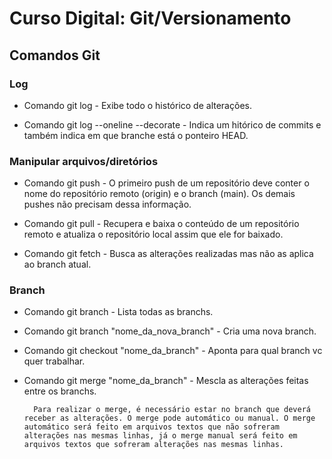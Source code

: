 # Curso Digital: Git/Versionamento

## Comandos Git

### Log
* Comando git log - Exibe todo o histórico de alterações.

* Comando git log --oneline --decorate - Indica um hitórico de commits e também indica em que branche está o ponteiro HEAD. 

### Manipular arquivos/diretórios
* Comando git push - O primeiro push de um repositório deve conter o nome do repositório remoto (origin) e o branch (main). Os demais pushes não precisam dessa informação.

* Comando git pull - Recupera e baixa o conteúdo de um repositório remoto e atualiza o repositório local assim que ele for baixado.

* Comando git fetch - Busca as alterações realizadas mas não as aplica ao branch atual.

### Branch
* Comando git branch - Lista todas as branchs.
 
* Comando git branch "nome_da_nova_branch" - Cria uma nova branch.

* Comando git checkout "nome_da_branch" - Aponta para qual branch vc quer trabalhar.

* Comando git merge "nome_da_branch" - Mescla as alterações feitas entre os branchs.

        Para realizar o merge, é necessário estar no branch que deverá receber as alterações. O merge pode automático ou manual. O merge automático será feito em arquivos textos que não sofreram alterações nas mesmas linhas, já o merge manual será feito em arquivos textos que sofreram alterações nas mesmas linhas.